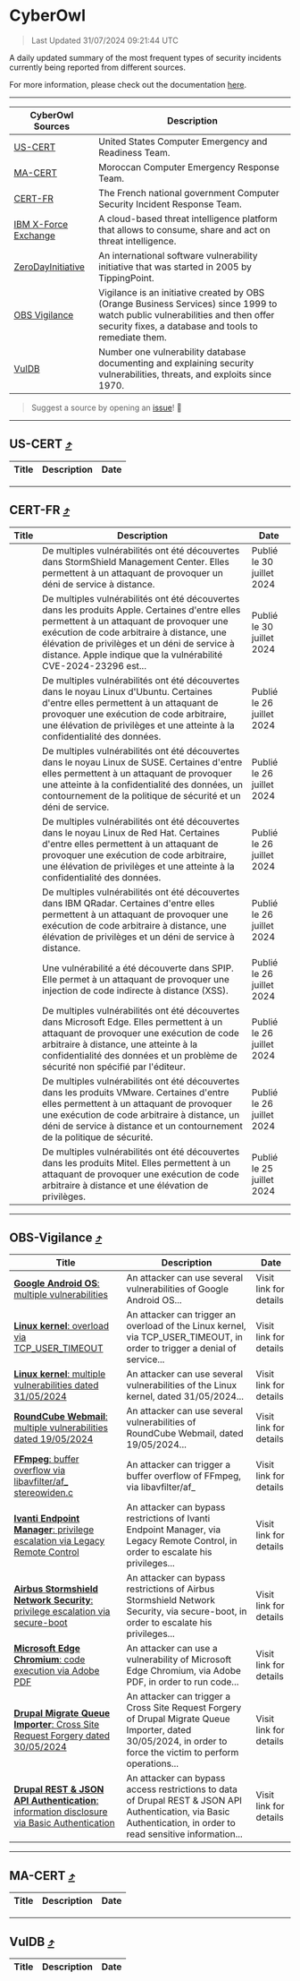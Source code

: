 
 <div id='top'></div>

# CyberOwl

 > Last Updated 31/07/2024 09:21:44 UTC
 
 A daily updated summary of the most frequent types of security incidents currently being reported from different sources.
 
 For more information, please check out the documentation [here](./docs/README.md).
 
 ---
 |CyberOwl Sources|Description|
 |---|---|
 |[US-CERT](#us-cert-arrow_heading_up)|United States Computer Emergency and Readiness Team.|
 |[MA-CERT](#ma-cert-arrow_heading_up)|Moroccan Computer Emergency Response Team.|
 |[CERT-FR](#cert-fr-arrow_heading_up)|The French national government Computer Security Incident Response Team.|
 |[IBM X-Force Exchange](#ibmcloud-arrow_heading_up)|A cloud-based threat intelligence platform that allows to consume, share and act on threat intelligence.|
 |[ZeroDayInitiative](#zerodayinitiative-arrow_heading_up)|An international software vulnerability initiative that was started in 2005 by TippingPoint.|
 |[OBS Vigilance](#obs-vigilance-arrow_heading_up)|Vigilance is an initiative created by OBS (Orange Business Services) since 1999 to watch public vulnerabilities and then offer security fixes, a database and tools to remediate them.|
 |[VulDB](#vuldb-arrow_heading_up)|Number one vulnerability database documenting and explaining security vulnerabilities, threats, and exploits since 1970.|
 
 > Suggest a source by opening an [issue](https://github.com/karimhabush/cyberowl/issues)! :raised_hands:
 ---

## US-CERT [:arrow_heading_up:](#cyberowl)

 |Title|Description|Date|
 |---|---|---|
 
 ---

## CERT-FR [:arrow_heading_up:](#cyberowl)

 |Title|Description|Date|
 |---|---|---|
 |[](https://www.cert.ssi.gouv.fr/avis/CERTFR-2024-AVI-0635/)|De multiples vulnérabilités ont été découvertes dans StormShield Management Center. Elles permettent à un attaquant de provoquer un déni de service à distance.|Publié le 30 juillet 2024|
 |[](https://www.cert.ssi.gouv.fr/avis/CERTFR-2024-AVI-0634/)|De multiples vulnérabilités ont été découvertes dans les produits Apple. Certaines d'entre elles permettent à un attaquant de provoquer une exécution de code arbitraire à distance, une élévation de privilèges et un déni de service à distance. Apple indique que la vulnérabilité CVE-2024-23296 est...|Publié le 30 juillet 2024|
 |[](https://www.cert.ssi.gouv.fr/avis/CERTFR-2024-AVI-0633/)|De multiples vulnérabilités ont été découvertes dans le noyau Linux d'Ubuntu. Certaines d'entre elles permettent à un attaquant de provoquer une exécution de code arbitraire, une élévation de privilèges et une atteinte à la confidentialité des données.|Publié le 26 juillet 2024|
 |[](https://www.cert.ssi.gouv.fr/avis/CERTFR-2024-AVI-0632/)|De multiples vulnérabilités ont été découvertes dans le noyau Linux de SUSE. Certaines d'entre elles permettent à un attaquant de provoquer une atteinte à la confidentialité des données, un contournement de la politique de sécurité et un déni de service.|Publié le 26 juillet 2024|
 |[](https://www.cert.ssi.gouv.fr/avis/CERTFR-2024-AVI-0631/)|De multiples vulnérabilités ont été découvertes dans le noyau Linux de Red Hat. Certaines d'entre elles permettent à un attaquant de provoquer une exécution de code arbitraire, une élévation de privilèges et une atteinte à la confidentialité des données.|Publié le 26 juillet 2024|
 |[](https://www.cert.ssi.gouv.fr/avis/CERTFR-2024-AVI-0630/)|De multiples vulnérabilités ont été découvertes dans IBM QRadar. Certaines d'entre elles permettent à un attaquant de provoquer une exécution de code arbitraire à distance, une élévation de privilèges et un déni de service à distance.|Publié le 26 juillet 2024|
 |[](https://www.cert.ssi.gouv.fr/avis/CERTFR-2024-AVI-0629/)|Une vulnérabilité a été découverte dans SPIP. Elle permet à un attaquant de provoquer une injection de code indirecte à distance (XSS).|Publié le 26 juillet 2024|
 |[](https://www.cert.ssi.gouv.fr/avis/CERTFR-2024-AVI-0628/)|De multiples vulnérabilités ont été découvertes dans Microsoft Edge. Elles permettent à un attaquant de provoquer une exécution de code arbitraire à distance, une atteinte à la confidentialité des données et un problème de sécurité non spécifié par l'éditeur.|Publié le 26 juillet 2024|
 |[](https://www.cert.ssi.gouv.fr/avis/CERTFR-2024-AVI-0627/)|De multiples vulnérabilités ont été découvertes dans les produits VMware. Certaines d'entre elles permettent à un attaquant de provoquer une exécution de code arbitraire à distance, un déni de service à distance et un contournement de la politique de sécurité.|Publié le 26 juillet 2024|
 |[](https://www.cert.ssi.gouv.fr/avis/CERTFR-2024-AVI-0626/)|De multiples vulnérabilités ont été découvertes dans les produits Mitel. Elles permettent à un attaquant de provoquer une exécution de code arbitraire à distance et une élévation de privilèges.|Publié le 25 juillet 2024|
 
 ---

## OBS-Vigilance [:arrow_heading_up:](#cyberowl)

 |Title|Description|Date|
 |---|---|---|
 |[<a href="https://vigilance.fr/vulnerability/Google-Android-OS-multiple-vulnerabilities-42747" class="noirorange"><b>Google Android OS</b>: multiple vulnerabilities</a>](https://vigilance.fr/vulnerability/Google-Android-OS-multiple-vulnerabilities-42747)|An attacker can use several vulnerabilities of Google Android OS...|Visit link for details|
 |[<a href="https://vigilance.fr/vulnerability/Linux-kernel-overload-via-TCP-USER-TIMEOUT-44752" class="noirorange"><b>Linux kernel</b>: overload via TCP_USER_TIMEOUT</a>](https://vigilance.fr/vulnerability/Linux-kernel-overload-via-TCP-USER-TIMEOUT-44752)|An attacker can trigger an overload of the Linux kernel, via TCP_USER_TIMEOUT, in order to trigger a denial of service...|Visit link for details|
 |[<a href="https://vigilance.fr/vulnerability/Linux-kernel-multiple-vulnerabilities-dated-31-05-2024-44426" class="noirorange"><b>Linux kernel</b>: multiple vulnerabilities dated 31/05/2024</a>](https://vigilance.fr/vulnerability/Linux-kernel-multiple-vulnerabilities-dated-31-05-2024-44426)|An attacker can use several vulnerabilities of the Linux kernel, dated 31/05/2024...|Visit link for details|
 |[<a href="https://vigilance.fr/vulnerability/RoundCube-Webmail-multiple-vulnerabilities-dated-19-05-2024-44425" class="noirorange"><b>RoundCube Webmail</b>: multiple vulnerabilities dated 19/05/2024</a>](https://vigilance.fr/vulnerability/RoundCube-Webmail-multiple-vulnerabilities-dated-19-05-2024-44425)|An attacker can use several vulnerabilities of RoundCube Webmail, dated 19/05/2024...|Visit link for details|
 |[<a href="https://vigilance.fr/vulnerability/FFmpeg-buffer-overflow-via-libavfilter-af-stereowiden-c-44424" class="noirorange"><b>FFmpeg</b>: buffer overflow via libavfilter/af_<wbr>stereowiden.c</wbr></a>](https://vigilance.fr/vulnerability/FFmpeg-buffer-overflow-via-libavfilter-af-stereowiden-c-44424)|An attacker can trigger a buffer overflow of FFmpeg, via libavfilter/af_|Visit link for details|
 |[<a href="https://vigilance.fr/vulnerability/Ivanti-Endpoint-Manager-privilege-escalation-via-Legacy-Remote-Control-44423" class="noirorange"><b>Ivanti Endpoint Manager</b>: privilege escalation via Legacy Remote Control</a>](https://vigilance.fr/vulnerability/Ivanti-Endpoint-Manager-privilege-escalation-via-Legacy-Remote-Control-44423)|An attacker can bypass restrictions of Ivanti Endpoint Manager, via Legacy Remote Control, in order to escalate his privileges...|Visit link for details|
 |[<a href="https://vigilance.fr/vulnerability/Airbus-Stormshield-Network-Security-privilege-escalation-via-secure-boot-44751" class="noirorange"><b>Airbus Stormshield Network Security</b>: privilege escalation via secure-boot</a>](https://vigilance.fr/vulnerability/Airbus-Stormshield-Network-Security-privilege-escalation-via-secure-boot-44751)|An attacker can bypass restrictions of Airbus Stormshield Network Security, via secure-boot, in order to escalate his privileges...|Visit link for details|
 |[<a href="https://vigilance.fr/vulnerability/Microsoft-Edge-Chromium-code-execution-via-Adobe-PDF-42741" class="noirorange"><b>Microsoft Edge Chromium</b>: code execution via Adobe PDF</a>](https://vigilance.fr/vulnerability/Microsoft-Edge-Chromium-code-execution-via-Adobe-PDF-42741)|An attacker can use a vulnerability of Microsoft Edge Chromium, via Adobe PDF, in order to run code...|Visit link for details|
 |[<a href="https://vigilance.fr/vulnerability/Drupal-Migrate-Queue-Importer-Cross-Site-Request-Forgery-dated-30-05-2024-44421" class="noirorange"><b>Drupal Migrate Queue Importer</b>: Cross Site Request Forgery dated 30/05/2024</a>](https://vigilance.fr/vulnerability/Drupal-Migrate-Queue-Importer-Cross-Site-Request-Forgery-dated-30-05-2024-44421)|An attacker can trigger a Cross Site Request Forgery of Drupal Migrate Queue Importer, dated 30/05/2024, in order to force the victim to perform operations...|Visit link for details|
 |[<a href="https://vigilance.fr/vulnerability/Drupal-REST-JSON-API-Authentication-information-disclosure-via-Basic-Authentication-44419" class="noirorange"><b>Drupal REST &amp; JSON API Authentication</b>: information disclosure via Basic Authentication</a>](https://vigilance.fr/vulnerability/Drupal-REST-JSON-API-Authentication-information-disclosure-via-Basic-Authentication-44419)|An attacker can bypass access restrictions to data of Drupal REST & JSON API Authentication, via Basic Authentication, in order to read sensitive information...|Visit link for details|
 
 ---

## MA-CERT [:arrow_heading_up:](#cyberowl)

 |Title|Description|Date|
 |---|---|---|
 
 ---

## VulDB [:arrow_heading_up:](#cyberowl)

 |Title|Description|Date|
 |---|---|---|
 